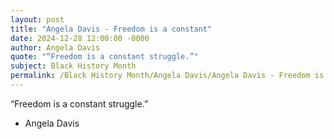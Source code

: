 ```yaml
---
layout: post
title: "Angela Davis - Freedom is a constant"
date: 2024-12-28 12:00:00 -0000
author: Angela Davis
quote: "“Freedom is a constant struggle.”"
subject: Black History Month
permalink: /Black History Month/Angela Davis/Angela Davis - Freedom is a constant
---
```


“Freedom is a constant struggle.”

- Angela Davis
